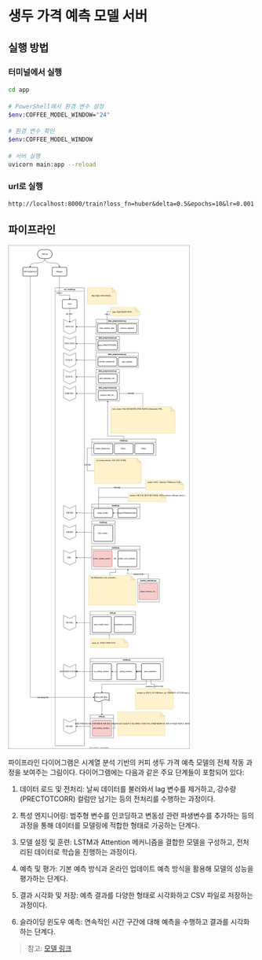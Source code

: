 # 생두 가격 예측 모델 서버

## 실행 방법

### 터미널에서 실행

```bash
cd app

# PowerShell에서 환경 변수 설정
$env:COFFEE_MODEL_WINDOW="24"

# 환경 변수 확인
$env:COFFEE_MODEL_WINDOW

# 서버 실행
uvicorn main:app --reload
```

### url로 실행

```
http://localhost:8000/train?loss_fn=huber&delta=0.5&epochs=10&lr=0.001
```

## 파이프라인

![pipeline](../docs/pipeline.drawio.svg)

파이프라인 다이어그램은 시계열 분석 기반의 커피 생두 가격 예측 모델의 전체 작동 과정을 보여주는 그림이다. 다이어그램에는 다음과 같은 주요 단계들이 포함되어 있다:

1. 데이터 로드 및 전처리: 날씨 데이터를 불러와서 lag 변수를 제거하고, 강수량(PRECTOTCORR) 컬럼만 남기는 등의 전처리를 수행하는 과정이다.

2. 특성 엔지니어링: 범주형 변수를 인코딩하고 변동성 관련 파생변수를 추가하는 등의 과정을 통해 데이터를 모델링에 적합한 형태로 가공하는 단계다.

3. 모델 설정 및 훈련: LSTM과 Attention 메커니즘을 결합한 모델을 구성하고, 전처리된 데이터로 학습을 진행하는 과정이다.

4. 예측 및 평가: 기본 예측 방식과 온라인 업데이트 예측 방식을 활용해 모델의 성능을 평가하는 단계다.

5. 결과 시각화 및 저장: 예측 결과를 다양한 형태로 시각화하고 CSV 파일로 저장하는 과정이다.

6. 슬라이딩 윈도우 예측: 연속적인 시간 구간에 대해 예측을 수행하고 결과를 시각화하는 단계다.

> 참고: [모델 링크](./models/time_series/lstm/)
